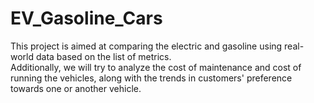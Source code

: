 # EV_Gasoline_Cars
This project is aimed at comparing the electric and gasoline using real-world data based on the list of metrics.
<br>
Additionally, we will try to analyze the cost of maintenance and cost of running the vehicles, along with the trends in customers' preference towards one or another vehicle.
